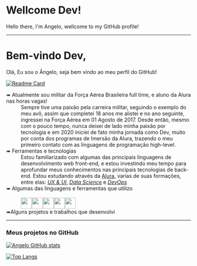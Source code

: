 # Wellcome Dev!
Hello there, I'm Angelo, wellcome to my GitHub profile!

-------------------------------------------------------------------------------------------------

# Bem-vindo Dev,
 Olá, Eu sou o Ângelo, seja bem vindo ao meu perfil do GitHub!

[![Readme Card](https://github-readme-stats.vercel.app/api/pin/?username=anbfer&repo=github-readme-stats)](https://github.com/anbfer/github-readme-stats)

<dl>
  <dt>➠ Atualmente sou militar da Força Aérea Brasileira full time, e aluno da Alura nas horas vagas!</dt>
    <dd> Sempre tive uma paixão pela carreira militar, seguindo o exemplo do meu avô, assim que completei 18 anos me alistei e no ano seguinte, ingressei na Força Aérea em 01 Agosto de 2017. Desde então, mesmo com o pouco tempo, nunca deixei de lado minha paixão por tecnologia e em 2020 iniciei de fato minha jornada como Dev, muito por conta dos programas de Imersão da Alura, trazendo o meu primeiro contato com as linguagens de programação high-level. 
  <dt>➠ Ferramentas e tecnologias</dt>
    <dd> Estou familiarizado com algumas das principais linguagens de desenvolvimento web front-end, e estou investindo meu tempo para aprofundar meus conhecimentos nas principais tecnologias de back-end. Estou estudando através da <a href="https://cursos.alura.com.br/user/ferreira-angelo98" alt="Meu perfil da Alura">Alura</a>, varias de suas formações, entre elas: <a href="https://cursos.alura.com.br/category/design-ux"><em>UX & UI</em></a>, <a href="https://cursos.alura.com.br/category/data-science"><em>Data Science</em></a> e <a href="https://cursos.alura.com.br/category/devops"><em>DevOps</em></a>
    </dd>
  <dt>➠ Algumas das linguagens e ferramentas que utilizo</dt></br>
    <dd>
<img src="https://cdn.jsdelivr.net/gh/devicons/devicon/icons/html5/html5-plain-wordmark.svg" width="30" height="30"/><img src="https://cdn.jsdelivr.net/gh/devicons/devicon/icons/visualstudio/visualstudio-plain.svg" width="30" height="30"/><img src="https://cdn.jsdelivr.net/gh/devicons/devicon/icons/wordpress/wordpress-plain.svg" width="30" height="30"/><img src="https://cdn.jsdelivr.net/gh/devicons/devicon/icons/css3/css3-original.svg" width="30" height="30"/><img src="https://cdn.jsdelivr.net/gh/devicons/devicon/icons/javascript/javascript-plain.svg" width="30" height="30"/>
    </dd>
  <dt>➠Alguns projetos e trabalhos que desenvolvi<dt>
  <dd>
    
  </dd>
</dl>

***
### Meus projetos no GitHub

[![Angelo GitHub stats](https://github-readme-stats.vercel.app/api?username=anbfer&show_icons=true&theme=dark)](https://github.com/Anbfer/)

[![Top Langs](https://github-readme-stats.vercel.app/api/top-langs/?username=anbfer&theme=dark&layout&langs_count=5)](https://github.com/Anbfer/)




<!---
Anbfer/Anbfer is a ✨ special ✨ repository because its `README.md` (this file) appears on your GitHub profile.
You can click the Preview link to take a look at your changes.
https://github.com/adam-p/markdown-here/wiki/Markdown-Cheatsheet#blockquotes
https://github.com/anuraghazra/github-readme-stats
--->
